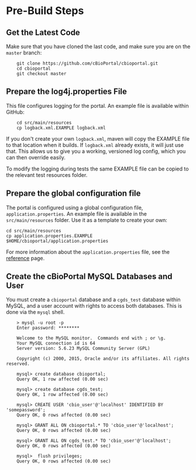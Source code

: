 # Pre-Build Steps

## Get the Latest Code

Make sure that you have cloned the last code, and make sure you are on the `master` branch:
```
	git clone https://github.com/cBioPortal/cbioportal.git
	cd cbioportal
	git checkout master
```

## Prepare the log4j.properties File

This file configures logging for the portal.
An example file is available within GitHub:
```
    cd src/main/resources
    cp logback.xml.EXAMPLE logback.xml
```

If you don't create your own `logback.xml`, maven will copy the EXAMPLE file to that location when it builds.
If `logback.xml` already exists, it will just use that. This allows us to give you a working, versioned
log config, which you can then override easily.

To modify the logging during tests the same EXAMPLE file can be copied to the relevant test resources folder.

## Prepare the global configuration file

The portal is configured using a global configuration file, `application.properties`. An example file is available in the `src/main/resources` folder. Use it as a template to create your own:

```
cd src/main/resources
cp application.properties.EXAMPLE $HOME/cbioportal/application.properties
```

For more information about the `application.properties` file, see the [reference](/deployment/customization/Customizing-your-instance-of-cBioPortal.md) page.

## Create the cBioPortal MySQL Databases and User

You must create a `cbioportal` database and a `cgds_test` database within MySQL, and a user account with rights to access both databases.  This is done via the `mysql` shell.
```
    > mysql -u root -p
    Enter password: ********

    Welcome to the MySQL monitor.  Commands end with ; or \g.
    Your MySQL connection id is 64
    Server version: 5.6.23 MySQL Community Server (GPL)

    Copyright (c) 2000, 2015, Oracle and/or its affiliates. All rights reserved.

    mysql> create database cbioportal;
    Query OK, 1 row affected (0.00 sec)

    mysql> create database cgds_test;
    Query OK, 1 row affected (0.00 sec)

    mysql> CREATE USER 'cbio_user'@'localhost' IDENTIFIED BY 'somepassword';
    Query OK, 0 rows affected (0.00 sec)

    mysql> GRANT ALL ON cbioportal.* TO 'cbio_user'@'localhost';
    Query OK, 0 rows affected (0.00 sec)

    mysql> GRANT ALL ON cgds_test.* TO 'cbio_user'@'localhost';
    Query OK, 0 rows affected (0.00 sec)

    mysql>  flush privileges;
    Query OK, 0 rows affected (0.00 sec)
```
